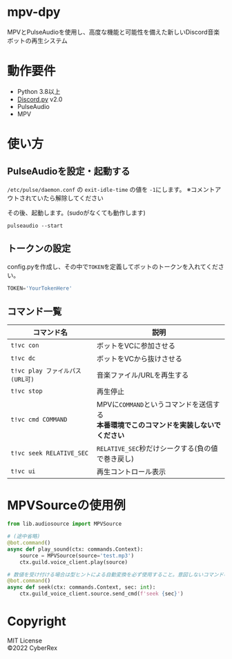 # mpv-dpy
MPVとPulseAudioを使用し、高度な機能と可能性を備えた新しいDiscord音楽ボットの再生システム

# 動作要件
- Python 3.8以上
- [Discord.py](https://github.com/Rapptz/discord.py) v2.0
- PulseAudio
- MPV

# 使い方
## PulseAudioを設定・起動する
`/etc/pulse/daemon.conf` の `exit-idle-time` の値を `-1`にします。
※コメントアウトされていたら解除してください

その後、起動します。(sudoがなくても動作します)

```
pulseaudio --start
```

## トークンの設定
config.pyを作成し、その中で`TOKEN`を定義してボットのトークンを入れてください。
```python
TOKEN='YourTokenHere'
```

## コマンド一覧
|コマンド名|説明|
|----------------|----------------|
|`t!vc con`|ボットをVCに参加させる|
|`t!vc dc`|ボットをVCから抜けさせる|
|`t!vc play ファイルパス(URL可)`|音楽ファイル/URLを再生する|
|`t!vc stop`|再生停止|
|`t!vc cmd COMMAND`|MPVに`COMMAND`というコマンドを送信する<br>**本番環境でこのコマンドを実装しないでください**|
|`t!vc seek RELATIVE_SEC`|`RELATIVE_SEC`秒だけシークする(負の値で巻き戻し)|
|`t!vc ui`|再生コントロール表示|

# MPVSourceの使用例
```python
from lib.audiosource import MPVSource

# (途中省略)
@bot.command()
async def play_sound(ctx: commands.Context):
    source = MPVSource(source='test.mp3')
    ctx.guild.voice_client.play(source)

# 数値を受け付ける場合は型ヒントによる自動変換を必ず使用すること。意図しないコマンドの実行防止
@bot.command()
async def seek(ctx: commands.Context, sec: int):
    ctx.guild_voice_client.source.send_cmd(f'seek {sec}')
```

# Copyright
MIT License<br>
&copy;2022 CyberRex